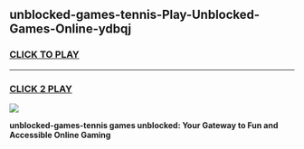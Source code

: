 
## unblocked-games-tennis-Play-Unblocked-Games-Online-ydbqj
<h3>
<a href="https://premium76.site?title=unblocked-games-tennis&ref=25A">CLICK TO PLAY</a></h3>
<hr>

<h3>
<a href="https://premium76.site?title=unblocked-games-tennis&ref=25A">CLICK 2 PLAY</a>
  
</h3>

<a href="https://premium76.site?title=unblocked-games-tennis&ref=25A"><img src="https://clearcache.store/games.png"></a>


**unblocked-games-tennis games unblocked: Your Gateway to Fun and Accessible Online Gaming**
